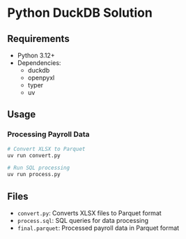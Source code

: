 # Python DuckDB Solution

## Requirements

- Python 3.12+
- Dependencies:
  - duckdb
  - openpyxl
  - typer
  - uv

## Usage

### Processing Payroll Data

```bash
# Convert XLSX to Parquet
uv run convert.py

# Run SQL processing
uv run process.py
```

## Files

- `convert.py`: Converts XLSX files to Parquet format
- `process.sql`: SQL queries for data processing
- `final.parquet`: Processed payroll data in Parquet format
